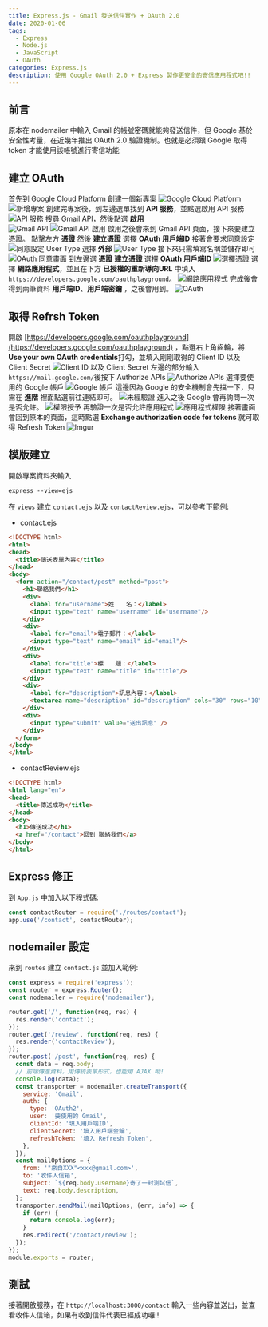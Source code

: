 ```yaml
---
title: Express.js - Gmail 發送信件實作 + OAuth 2.0
date: 2020-01-06
tags: 
  - Express
  - Node.js
  - JavaScript
  - OAuth
categories: Express.js
description: 使用 Google OAuth 2.0 + Express 製作更安全的寄信應用程式吧!!
---
```

## 前言
原本在 nodemailer 中輸入 Gmail 的帳號密碼就能夠發送信件，但 Google 基於安全性考量，在近幾年推出 OAuth 2.0 驗證機制。也就是必須跟 Google 取得 token 才能使用該帳號進行寄信功能

## 建立 OAuth
首先到 Google Cloud Platform 創建一個新專案
![Google Cloud Platform](https://i.imgur.com/X6tN1VT.png)
![新增專案](https://i.imgur.com/eBEGfdF.png)
創建完專案後，到左邊選單找到 <b>API 服務</b>，並點選啟用 API 服務
![API 服務](https://i.imgur.com/edSizp1.png)
搜尋 Gmail API，然後點選 <b>啟用</b>  
![Gmail API](https://i.imgur.com/jE3LrnH.png)
![Gmail API 啟用](https://i.imgur.com/a1Cq9aZ.png)
啟用之後會來到 Gmail API 頁面，接下來要建立憑證。
點擊左方 <b>憑證</b> 然後 <b>建立憑證</b> 選擇 <b>OAuth 用戶端ID</b>
接著會要求同意設定
![同意設定](https://i.imgur.com/3Nwgzsl.png)
User Type 選擇 <b>外部</b>
![User Type](https://i.imgur.com/Fvd5fgB.png)
接下來只需填寫名稱並儲存即可
![OAuth 同意畫面](https://i.imgur.com/LSjyfcY.png)
到左邊選 <b>憑證</b> <b>建立憑證</b> 選擇 <b>OAuth 用戶端ID</b>
![選擇憑證](https://i.imgur.com/qJPFu4m.png)
選擇 <b>網路應用程式</b>，並且在下方 <b>已授權的重新導向URL</b> 中填入 `https://developers.google.com/oauthplayground`。
![網路應用程式](https://i.imgur.com/VWE1NmV.png)
完成後會得到兩筆資料 <b>用戶端ID</b>、<b>用戶端密鑰</b> ，之後會用到。
![OAuth](https://i.imgur.com/kxSxWpz.png)

## 取得 Refrsh Token
開啟 [https://developers.google.com/oauthplayground](https://developers.google.com/oauthplayground) ，點選右上角齒輪，將 <b>Use your own OAuth credentials</b>打勾，並填入剛剛取得的 Client ID 以及 Client Secret
![Client ID 以及 Client Secret](https://i.imgur.com/X6ah8jN.png)
左邊的部分輸入 `https://mail.google.com/`後按下 Authorize APIs
![Authorize APIs](https://i.imgur.com/W6uhkwI.png)
選擇要使用的 Google 帳戶
![Google 帳戶](https://i.imgur.com/9E1kXA8.png)
這邊因為 Google 的安全機制會先擋一下，只需在 <b>進階</b> 裡面點選前往連結即可。
![未經驗證](https://i.imgur.com/jrkPl8x.png)
進入之後 Google 會再詢問一次是否允許。
![權限授予](https://i.imgur.com/urNqgzD.png)
再驗證一次是否允許應用程式
![應用程式權限](https://i.imgur.com/B3qQdx8.png)
接著畫面會回到原本的頁面，這時點選 <b>Exchange authorization code for tokens</b> 就可取得 Refresh Token
![Imgur](https://i.imgur.com/i2wying.png)

## 模版建立
開啟專案資料夾輸入
```
express --view=ejs
```
在 `views` 建立 `contact.ejs` 以及 `contactReview.ejs`，可以參考下範例:
* contact.ejs
``` HTML
<!DOCTYPE html>
<html>
<head>
  <title>傳送表單內容</title>
</head>
<body>
  <form action="/contact/post" method="post">
    <h1>聯絡我們</h1>
    <div>
      <label for="username">姓　　名：</label>
      <input type="text" name="username" id="username"/>
    </div>
    <div>
      <label for="email">電子郵件：</label>
      <input type="text" name="email" id="email"/>
    </div>
    <div>
      <label for="title">標　　題：</label>
      <input type="text" name="title" id="title"/>
    </div>
    <div>
      <label for="description">訊息內容：</label>
      <textarea name="description" id="description" cols="30" rows="10"></textarea>
    </div>
    <div>
      <input type="submit" value="送出訊息" />
    </div>
  </form>
</body>
</html>
```

* contactReview.ejs
``` HTML
<!DOCTYPE html>
<html lang="en">
<head>
  <title>傳送成功</title>
</head>
<body>
  <h1>傳送成功</h1>
  <a href="/contact">回到 聯絡我們</a>
</body>
</html>
```

## Express 修正
到 `App.js` 中加入以下程式碼:
``` JavaScript
const contactRouter = require('./routes/contact');
app.use('/contact', contactRouter);
```

## nodemailer 設定
來到 `routes` 建立 `contact.js` 並加入範例:
``` JavaScript
const express = require('express');
const router = express.Router(); 
const nodemailer = require('nodemailer');

router.get('/', function(req, res) {
  res.render('contact');
});
router.get('/review', function(req, res) {
  res.render('contactReview');
});
router.post('/post', function(req, res) {
  const data = req.body;
  // 前端傳進資料，用傳統表單形式，也能用 AJAX 呦!
  console.log(data);
  const transporter = nodemailer.createTransport({
    service: 'Gmail',
    auth: {
      type: 'OAuth2',
      user: '要使用的 Gmail',
      clientId: '填入用戶端ID',
      clientSecret: '填入用戶端金鑰',
      refreshToken: '填入 Refresh Token',
    },
  });
  const mailOptions = {
    from: '"來自XXX"<xxx@gmail.com>',
    to: '收件人信箱',
    subject: `${req.body.username}寄了一封測試信`,
    text: req.body.description,
  };
  transporter.sendMail(mailOptions, (err, info) => {
    if (err) {
      return console.log(err);
    }
    res.redirect('/contact/review');
  });
});
module.exports = router;
```

## 測試
接著開啟服務，在 `http://localhost:3000/contact` 輸入一些內容並送出，並查看收件人信箱，如果有收到信件代表已經成功囉!!
